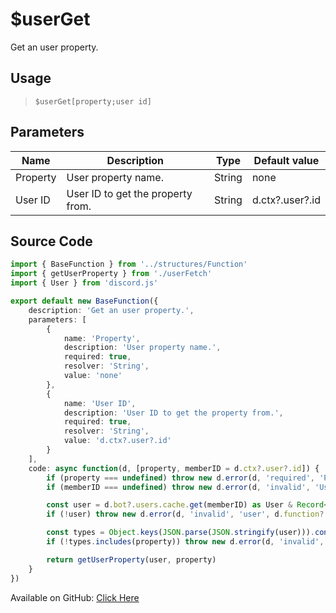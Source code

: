 # $userGet
Get an user property.
## Usage
> `$userGet[property;user id]`
## Parameters
|   Name   |            Description            |  Type  |  Default value  |
|----------|-----------------------------------|--------|-----------------|
| Property | User property name.               | String | none            |
| User ID  | User ID to get the property from. | String | d.ctx?.user?.id |

## Source Code
```ts
import { BaseFunction } from '../structures/Function'
import { getUserProperty } from './userFetch'
import { User } from 'discord.js'

export default new BaseFunction({
    description: 'Get an user property.',
    parameters: [
        {
            name: 'Property',
            description: 'User property name.',
            required: true,
            resolver: 'String',
            value: 'none'
        },
        {
            name: 'User ID',
            description: 'User ID to get the property from.',
            required: true,
            resolver: 'String',
            value: 'd.ctx?.user?.id'
        }
    ],
    code: async function(d, [property, memberID = d.ctx?.user?.id]) {
        if (property === undefined) throw new d.error(d, 'required', 'Property Name', d.function?.name!)
        if (memberID === undefined) throw new d.error(d, 'invalid', 'User ID', d.function?.name!)

        const user = d.bot?.users.cache.get(memberID) as User & Record<string, string>
        if (!user) throw new d.error(d, 'invalid', 'user', d.function?.name!)

        const types = Object.keys(JSON.parse(JSON.stringify(user))).concat(['isBot'])
        if (!types.includes(property)) throw new d.error(d, 'invalid', 'Property', d.function?.name!)

        return getUserProperty(user, property)
    }
})
```
Available on GitHub: [Click Here](https://github.com/Cyberghxst/bdjs/blob/v1/src/functions/userGet.ts)